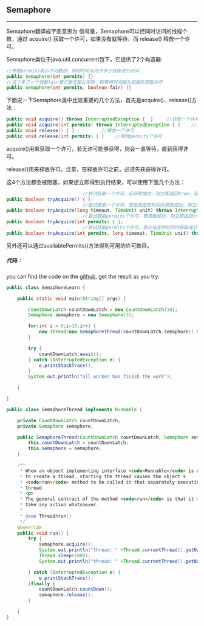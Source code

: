 ## Semaphore
---

Semaphore翻译成字面意思为 信号量，Semaphore可以控同时访问的线程个数，通过 acquire() 获取一个许可，如果没有就等待，而 release() 释放一个许可。


Semaphore类位于java.util.concurrent包下，它提供了2个构造器:
```Java
//参数permits表示许可数目，即同时可以允许多少线程进行访问
public Semaphore(int permits) {}
//这个多了一个参数fair表示是否是公平的，即等待时间越久的越先获取许可
public Semaphore(int permits, boolean fair) {}
```
下面说一下Semaphore类中比较重要的几个方法，首先是acquire()、release()方法：
```Java
public void acquire() throws InterruptedException {  }     //获取一个许可
public void acquire(int permits) throws InterruptedException { }    //获取permits个许可
public void release() { }          //释放一个许可
public void release(int permits) { }    //释放permits个许可
```
acquire()用来获取一个许可，若无许可能够获得，则会一直等待，直到获得许可。

release()用来释放许可。注意，在释放许可之前，必须先获获得许可。

这4个方法都会被阻塞，如果想立即得到执行结果，可以使用下面几个方法：

```Java
                            //尝试获取一个许可，若获取成功，则立即返回true，若获取失败，则立即返回false
public boolean tryAcquire() { };
                            //尝试获取一个许可，若在指定的时间内获取成功，则立即返回true，否则则立即返回false
public boolean tryAcquire(long timeout, TimeUnit unit) throws InterruptedException { };
                            //尝试获取permits个许可，若获取成功，则立即返回true，若获取失败，则立即返回false
public boolean tryAcquire(int permits) { };
                            //尝试获取permits个许可，若在指定的时间内获取成功，则立即返回true，否则则立即返回false
public boolean tryAcquire(int permits, long timeout, TimeUnit unit) throws InterruptedException { };
```
另外还可以通过availablePermits()方法得到可用的许可数目。



##### 代码：
you can find the code on the [github][1], get the result as you try:
```Java
public class SemaphoreLearn {

    public static void main(String[] args) {

        CountDownLatch countDownLatch = new CountDownLatch(10);
        Semaphore semaphore = new Semaphore(3);

        for(int i = 0;i<10;i++) {
            new Thread(new SemaphoreThread(countDownLatch,semaphore)).start();
        }

        try {
            countDownLatch.await();
        } catch (InterruptedException e) {
            e.printStackTrace();
        }
        System.out.println("all worker has finish the work");

    }

}

public class SemaphoreThread implements Runnable {

    private CountDownLatch countDownLatch;
    private Semaphore semaphore;

    public SemaphoreThread(CountDownLatch countDownLatch, Semaphore semaphore) {
        this.countDownLatch = countDownLatch;
        this.semaphore = semaphore;
    }

    /**
     * When an object implementing interface <code>Runnable</code> is used
     * to create a thread, starting the thread causes the object's
     * <code>run</code> method to be called in that separately executing
     * thread.
     * <p>
     * The general contract of the method <code>run</code> is that it may
     * take any action whatsoever.
     *
     * @see Thread#run()
     */
    @Override
    public void run() {
        try {
            semaphore.acquire();
            System.out.println("thread: " +Thread.currentThread().getName()+"is asking a new acquirement.");
            Thread.sleep(1000);
            System.out.println("thread: " +Thread.currentThread().getName()+"release the acquirement.");

        } catch (InterruptedException e) {
            e.printStackTrace();
        }finally {
            countDownLatch.countDown();
            semaphore.release();
        }

    }
}


```


[1]:https://github.com/twentyworld/learn/tree/master/JDKlearn/src/main/java/com/concurrent
